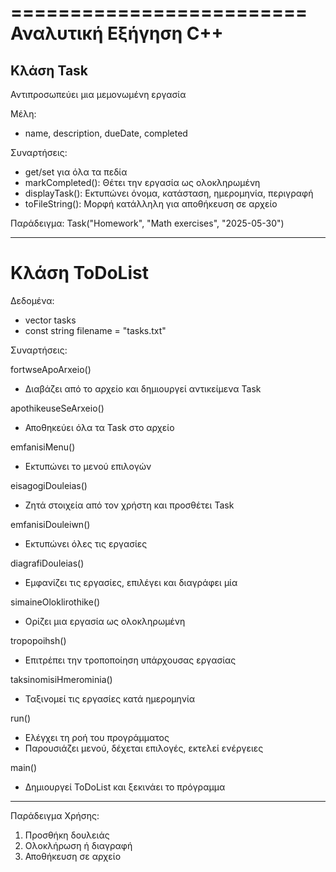 
=========================
  Αναλυτική Εξήγηση C++
=========================
 Κλάση Task
----------------------------
Αντιπροσωπεύει μια μεμονωμένη εργασία

 Μέλη:
- name, description, dueDate, completed

 Συναρτήσεις:
- get/set για όλα τα πεδία
- markCompleted(): Θέτει την εργασία ως ολοκληρωμένη
- displayTask(): Εκτυπώνει όνομα, κατάσταση, ημερομηνία, περιγραφή
- toFileString(): Μορφή κατάλληλη για αποθήκευση σε αρχείο

 Παράδειγμα:
Task("Homework", "Math exercises", "2025-05-30")

--------------------------------------------

 Κλάση ToDoList
==============================

 Δεδομένα:
- vector<Task> tasks
- const string filename = "tasks.txt"

 Συναρτήσεις:

 fortwseApoArxeio()
- Διαβάζει από το αρχείο και δημιουργεί αντικείμενα Task

 apothikeuseSeArxeio()
- Αποθηκεύει όλα τα Task στο αρχείο

 emfanisiMenu()
- Εκτυπώνει το μενού επιλογών

 eisagogiDouleias()
- Ζητά στοιχεία από τον χρήστη και προσθέτει Task

 emfanisiDouleiwn()
- Εκτυπώνει όλες τις εργασίες

 diagrafiDouleias()
- Εμφανίζει τις εργασίες, επιλέγει και διαγράφει μία

 simaineOloklirothike()
- Ορίζει μια εργασία ως ολοκληρωμένη

 tropopoihsh()
- Επιτρέπει την τροποποίηση υπάρχουσας εργασίας

 taksinomisiHmerominia()
- Ταξινομεί τις εργασίες κατά ημερομηνία

 run()
- Ελέγχει τη ροή του προγράμματος
- Παρουσιάζει μενού, δέχεται επιλογές, εκτελεί ενέργειες

 main()
- Δημιουργεί ToDoList και ξεκινάει το πρόγραμμα

-------------------------------

 Παράδειγμα Χρήσης:
1. Προσθήκη δουλειάς
2. Ολοκλήρωση ή διαγραφή
3. Αποθήκευση σε αρχείο
